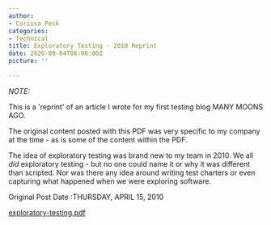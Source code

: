 ```yaml
---
author:
- Corissa Peck
categories:
- Technical
title: Exploratory Testing - 2010 Reprint
date: 2020-09-04T06:00:00Z
picture: ''

---
```


_NOTE:_

This is a 'reprint' of an article I wrote for my first testing blog MANY MOONS AGO.

The original content posted with this PDF was very specific to my company at the time - as is some of the content within the PDF. 

The idea of exploratory testing was brand new to my team in 2010.  We all _did_ exploratory testing - but no one could name it or why it was different than scripted.  Nor was there any idea around writing test charters or even capturing what happened when we were exploring software. 

Original Post Date :THURSDAY, APRIL 15, 2010

[exploratory-testing.pdf](/exploratory-testing.pdf "Power Point Presentation on Exploratory Testing")